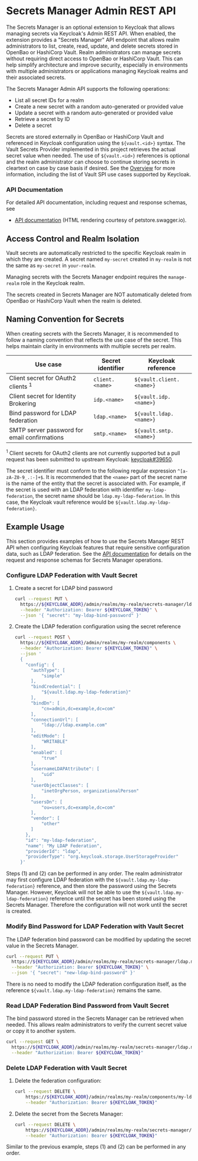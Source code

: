 # Secrets Manager Admin REST API

The Secrets Manager is an optional extension to Keycloak that allows managing secrets via Keycloak's Admin REST API.
When enabled, the extension provides a "Secrets Manager" API endpoint that allows realm administrators to list, create, read, update, and delete secrets stored in OpenBao or HashiCorp Vault.
Realm administrators can manage secrets without requiring direct access to OpenBao or HashiCorp Vault.
This can help simplify architecture and improve security, especially in environments with multiple administrators or applications managing Keycloak realms and their associated secrets.

The Secrets Manager Admin API supports the following operations:

- List all secret IDs for a realm
- Create a new secret with a random auto-generated or provided value
- Update a secret with a random auto-generated or provided value
- Retrieve a secret by ID
- Delete a secret

Secrets are stored externally in OpenBao or HashiCorp Vault and referenced in Keycloak configuration using the `${vault.<id>}` syntax.
The Vault Secrets Provider implemented in this project retrieves the actual secret value when needed.
The use of `${vault.<id>}` references is optional and the realm administrator can choose to continue storing secrets in cleartext on case by case basis if desired.
See the [Overview](overview.md) for more information, including the list of Vault SPI use cases supported by Keycloak.

### API Documentation

For detailed API documentation, including request and response schemas, see

- [API documentation](https://petstore.swagger.io/?url=https://raw.githubusercontent.com/Nordix/keycloak-secrets-vault-provider/refs/heads/main/docs/openapi.json) (HTML rendering courtesy of petstore.swagger.io).

## Access Control and Realm Isolation

Vault secrets are automatically restricted to the specific Keycloak realm in which they are created.
A secret named `my-secret` created in `my-realm` is not the same as `my-secret` in `your-realm`.

Managing secrets with the Secrets Manager endpoint requires the `manage-realm` role in the Keycloak realm.

The secrets created in Secrets Manager are NOT automatically deleted from OpenBao or HashiCorp Vault when the realm is deleted.

## Naming Convention for Secrets

When creating secrets with the Secrets Manager, it is recommended to follow a naming convention that reflects the use case of the secret.
This helps maintain clarity in environments with multiple secrets per realm.

| Use case                                      | Secret identifier | Keycloak reference       |
| --------------------------------------------- | ----------------- | ------------------------ |
| Client secret for OAuth2 clients <sup>1</sup> | `client.<name>`   | `${vault.client.<name>}` |
| Client secret for Identity Brokering          | `idp.<name>`      | `${vault.idp.<name>}`    |
| Bind password for LDAP federation             | `ldap.<name>`     | `${vault.ldap.<name>}`   |
| SMTP server password for email confirmations  | `smtp.<name>`     | `${vault.smtp.<name>}`   |

<sup>1</sup> Client secrets for OAuth2 clients are not currently supported but a pull request has been submitted to upstream Keycloak: [keycloak#39650](https://github.com/keycloak/keycloak/pull/39650).

The secret identifier must conform to the following regular expression `^[a-zA-Z0-9_.:-]+$`.
It is recommended that the `<name>` part of the secret name is the name of the entity that the secret is associated with.
For example, if the secret is used with an LDAP federation with identifier `my-ldap-federation`, the secret name should be `ldap.my-ldap-federation`.
In this case, the Keycloak vault reference would be `${vault.ldap.my-ldap-federation}`.


## Example Usage

This section provides examples of how to use the Secrets Manager REST API when configuring Keycloak features that require sensitive configuration data, such as LDAP federation.
See the [API documentation](https://petstore.swagger.io/?url=https://raw.githubusercontent.com/Nordix/keycloak-secrets-vault-provider/refs/heads/main/docs/openapi.json) for details on the request and response schemas for Secrets Manager operations.

### Configure LDAP Federation with Vault Secret

1. Create a secret for LDAP bind password

   ```bash
   curl --request PUT \
     https://${KEYCLOAK_ADDR}/admin/realms/my-realm/secrets-manager/ldap.my-ldap-federation \
     --header "Authorization: Bearer ${KEYCLOAK_TOKEN}" \
     --json '{ "secret": "my-ldap-bind-password" }'
   ```

2. Create the LDAP federation configuration using the secret reference

   ```bash
   curl --request POST \
     https://${KEYCLOAK_ADDR}/admin/realms/my-realm/components \
     --header "Authorization: Bearer ${KEYCLOAK_TOKEN}" \
     --json '
     {
       "config": {
         "authType": [
             "simple"
         ],
         "bindCredential": [
             "${vault.ldap.my-ldap-federation}"
         ],
         "bindDn": [
             "cn=admin,dc=example,dc=com"
         ],
         "connectionUrl": [
             "ldap://ldap.example.com"
         ],
         "editMode": [
             "WRITABLE"
         ],
         "enabled": [
             "true"
         ],
         "usernameLDAPAttribute": [
             "uid"
         ],
         "userObjectClasses": [
             "inetOrgPerson, organizationalPerson"
         ],
         "usersDn": [
             "ou=users,dc=example,dc=com"
         ],
         "vendor": [
             "other"
         ]
       },
       "id": "my-ldap-federation",
       "name": "My LDAP Federation",
       "providerId": "ldap",
       "providerType": "org.keycloak.storage.UserStorageProvider"
     }'
   ```

Steps (1) and (2) can be performed in any order.
The realm administrator may first configure LDAP federation with the `${vault.ldap.my-ldap-federation}` reference, and then store the password using the Secrets Manager.
However, Keycloak will not be able to use the `${vault.ldap.my-ldap-federation}` reference until the secret has been stored using the Secrets Manager.
Therefore the configuration will not work until the secret is created.

### Modify Bind Password for LDAP Federation with Vault Secret

The LDAP federation bind password can be modified by updating the secret value in the Secrets Manager.

```bash
curl --request PUT \
  https://${KEYCLOAK_ADDR}/admin/realms/my-realm/secrets-manager/ldap.my-ldap-federation \
  --header "Authorization: Bearer ${KEYCLOAK_TOKEN}" \
  --json '{ "secret": "new-ldap-bind-password" }'
```

There is no need to modify the LDAP federation configuration itself, as the reference `${vault.ldap.my-ldap-federation}` remains the same.

### Read LDAP Federation Bind Password from Vault Secret

The bind password stored in the Secrets Manager can be retrieved when needed.
This allows realm administrators to verify the current secret value or copy it to another system.

```bash
curl --request GET \
  https://${KEYCLOAK_ADDR}/admin/realms/my-realm/secrets-manager/ldap.my-ldap-federation \
  --header "Authorization: Bearer ${KEYCLOAK_TOKEN}"
```

### Delete LDAP Federation with Vault Secret

1. Delete the federation configuration:

   ```bash
   curl --request DELETE \
       https://${KEYCLOAK_ADDR}/admin/realms/my-realm/components/my-ldap-federation \
       --header "Authorization: Bearer ${KEYCLOAK_TOKEN}"
   ```

2. Delete the secret from the Secrets Manager:

   ```bash
   curl --request DELETE \
       https://${KEYCLOAK_ADDR}/admin/realms/my-realm/secrets-manager/ldap.my-ldap-federation \
       --header "Authorization: Bearer ${KEYCLOAK_TOKEN}"
   ```

Similar to the previous example, steps (1) and (2) can be performed in any order.
